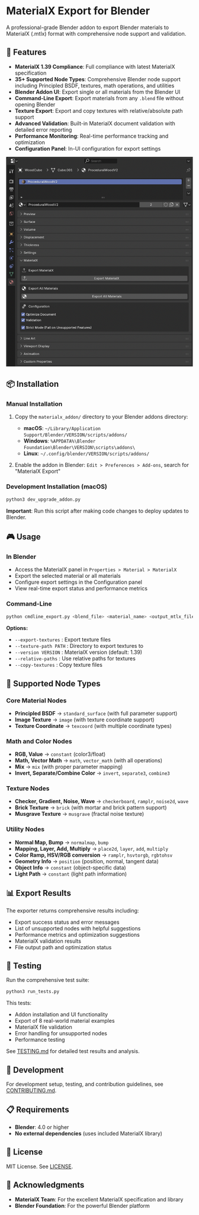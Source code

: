 # MaterialX Export for Blender

A professional-grade Blender addon to export Blender materials to MaterialX (.mtlx) format with comprehensive node support and validation.

## 🚀 Features

- **MaterialX 1.39 Compliance**: Full compliance with latest MaterialX specification
- **35+ Supported Node Types**: Comprehensive Blender node support including Principled BSDF, textures, math operations, and utilities
- **Blender Addon UI**: Export single or all materials from the Blender UI
- **Command-Line Export**: Export materials from any `.blend` file without opening Blender
- **Texture Export**: Export and copy textures with relative/absolute path support
- **Advanced Validation**: Built-in MaterialX document validation with detailed error reporting
- **Performance Monitoring**: Real-time performance tracking and optimization
- **Configuration Panel**: In-UI configuration for export settings

![Blender UI](BlenderScreenshot.png)

## 📦 Installation

### Manual Installation

1. Copy the `materialx_addon/` directory to your Blender addons directory:

   - **macOS**: `~/Library/Application Support/Blender/VERSION/scripts/addons/`
   - **Windows**: `%APPDATA%\Blender Foundation\Blender\VERSION\scripts\addons\`
   - **Linux**: `~/.config/blender/VERSION/scripts/addons/`

2. Enable the addon in Blender: `Edit > Preferences > Add-ons`, search for "MaterialX Export"

### Development Installation (macOS)

```bash
python3 dev_upgrade_addon.py
```

**Important**: Run this script after making code changes to deploy updates to Blender.

## 🎮 Usage

### In Blender

- Access the MaterialX panel in `Properties > Material > MaterialX`
- Export the selected material or all materials
- Configure export settings in the Configuration panel
- View real-time export status and performance metrics

### Command-Line

```bash
python cmdline_export.py <blend_file> <material_name> <output_mtlx_file> [options]
```

**Options:**

- `--export-textures` : Export texture files
- `--texture-path PATH` : Directory to export textures to
- `--version VERSION` : MaterialX version (default: 1.39)
- `--relative-paths` : Use relative paths for textures
- `--copy-textures` : Copy texture files

## 🧩 Supported Node Types

### Core Material Nodes

- **Principled BSDF** → `standard_surface` (with full parameter support)
- **Image Texture** → `image` (with texture coordinate support)
- **Texture Coordinate** → `texcoord` (with multiple coordinate types)

### Math and Color Nodes

- **RGB, Value** → `constant` (color3/float)
- **Math, Vector Math** → `math`, `vector_math` (with all operations)
- **Mix** → `mix` (with proper parameter mapping)
- **Invert, Separate/Combine Color** → `invert`, `separate3`, `combine3`

### Texture Nodes

- **Checker, Gradient, Noise, Wave** → `checkerboard`, `ramplr`, `noise2d`, `wave`
- **Brick Texture** → `brick` (with mortar and brick pattern support)
- **Musgrave Texture** → `musgrave` (fractal noise texture)

### Utility Nodes

- **Normal Map, Bump** → `normalmap`, `bump`
- **Mapping, Layer, Add, Multiply** → `place2d`, `layer`, `add`, `multiply`
- **Color Ramp, HSV/RGB conversion** → `ramplr`, `hsvtorgb`, `rgbtohsv`
- **Geometry Info** → `position` (position, normal, tangent data)
- **Object Info** → `constant` (object-specific data)
- **Light Path** → `constant` (light path information)

## 📊 Export Results

The exporter returns comprehensive results including:

- Export success status and error messages
- List of unsupported nodes with helpful suggestions
- Performance metrics and optimization suggestions
- MaterialX validation results
- File output path and optimization status

## 🧪 Testing

Run the comprehensive test suite:

```bash
python3 run_tests.py
```

This tests:

- Addon installation and UI functionality
- Export of 8 real-world material examples
- MaterialX file validation
- Error handling for unsupported nodes
- Performance testing

See [TESTING.md](TESTING.md) for detailed test results and analysis.

## 🔧 Development

For development setup, testing, and contribution guidelines, see [CONTRIBUTING.md](CONTRIBUTING.md).

## 📋 Requirements

- **Blender**: 4.0 or higher
- **No external dependencies** (uses included MaterialX library)

## 📄 License

MIT License. See [LICENSE](LICENSE).

## 🙏 Acknowledgments

- **MaterialX Team**: For the excellent MaterialX specification and library
- **Blender Foundation**: For the powerful Blender platform
